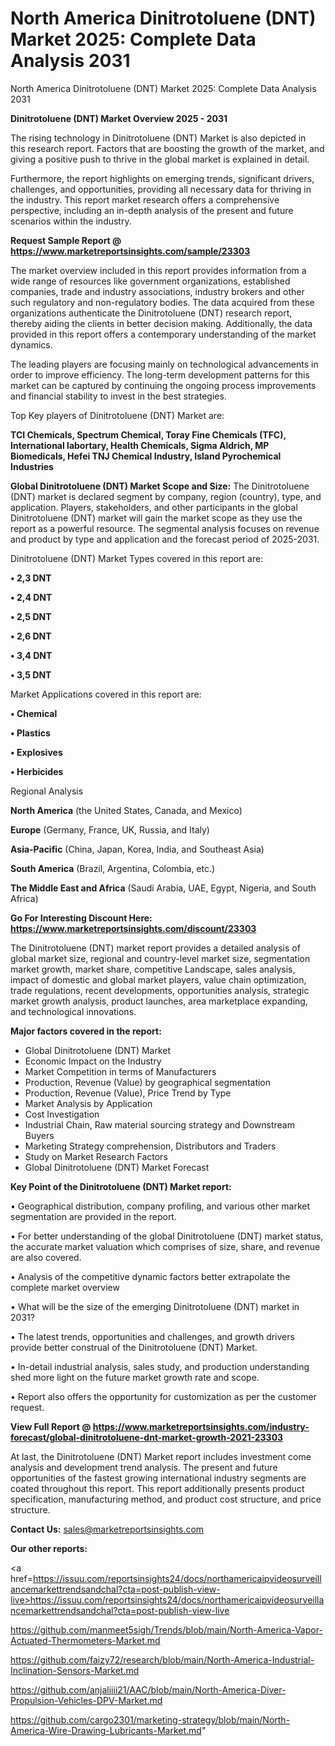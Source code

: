 # North America Dinitrotoluene (DNT) Market 2025: Complete Data Analysis 2031
North America Dinitrotoluene (DNT) Market 2025: Complete Data Analysis 2031

<Strong> Dinitrotoluene (DNT) Market Overview 2025 - 2031</strong>

The rising technology in Dinitrotoluene (DNT) Market is also depicted in this research report. Factors that are boosting the growth of the market, and giving a positive push to thrive in the global market is explained in detail.

Furthermore, the report highlights on emerging trends, significant drivers, challenges, and opportunities, providing all necessary data for thriving in the industry. This report market research offers a comprehensive perspective, including an in-depth analysis of the present and future scenarios within the industry.

<strong>Request Sample Report @ <a href=https://www.marketreportsinsights.com/sample/23303>https://www.marketreportsinsights.com/sample/23303</a></strong>

The market overview included in this report provides information from a wide range of resources like government organizations, established companies, trade and industry associations, industry brokers and other such regulatory and non-regulatory bodies. The data acquired from these organizations authenticate the Dinitrotoluene (DNT) research report, thereby aiding the clients in better decision making. Additionally, the data provided in this report offers a contemporary understanding of the market dynamics.

The leading players are focusing mainly on technological advancements in order to improve efficiency. The long-term development patterns for this market can be captured by continuing the ongoing process improvements and financial stability to invest in the best strategies.

Top Key players of Dinitrotoluene (DNT) Market are:

<strong>TCI Chemicals, Spectrum Chemical, Toray Fine Chemicals (TFC), International labortary, Health Chemicals, Sigma Aldrich, MP Biomedicals, Hefei TNJ Chemical Industry, Island Pyrochemical Industries</strong>

<strong><b>Global Dinitrotoluene (DNT) Market Scope and Size:</b></strong>
The Dinitrotoluene (DNT) market is declared segment by company, region (country), type, and application. Players, stakeholders, and other participants in the global Dinitrotoluene (DNT) market will gain the market scope as they use the report as a powerful resource. The segmental analysis focuses on revenue and product by type and application and the forecast period of 2025-2031.

Dinitrotoluene (DNT) Market Types covered in this report are:

<strong>• 2,3 DNT

• 2,4 DNT

• 2,5 DNT

• 2,6 DNT

• 3,4 DNT

• 3,5 DNT</strong>

Market Applications covered in this report are:

<strong>• Chemical

• Plastics

• Explosives

• Herbicides</strong> 

Regional Analysis

<strong>North America</strong> (the United States, Canada, and Mexico)

<strong>Europe</strong> (Germany, France, UK, Russia, and Italy)

<strong>Asia-Pacific</strong> (China, Japan, Korea, India, and Southeast Asia)

<strong>South America</strong> (Brazil, Argentina, Colombia, etc.)

<strong>The Middle East and Africa</strong> (Saudi Arabia, UAE, Egypt, Nigeria, and South Africa)

<strong>Go For Interesting Discount Here: <a href=https://www.marketreportsinsights.com/discount/23303>https://www.marketreportsinsights.com/discount/23303</a></strong>

The Dinitrotoluene (DNT) market report provides a detailed analysis of global market size, regional and country-level market size, segmentation market growth, market share, competitive Landscape, sales analysis, impact of domestic and global market players, value chain optimization, trade regulations, recent developments, opportunities analysis, strategic market growth analysis, product launches, area marketplace expanding, and technological innovations.

<strong><b>Major factors covered in the report:</b></strong>
<ul>
  <li>Global Dinitrotoluene (DNT) Market </li>
  <li>Economic Impact on the Industry</li>
  <li>Market Competition in terms of Manufacturers</li>
  <li>Production, Revenue (Value) by geographical segmentation</li>
  <li>Production, Revenue (Value), Price Trend by Type</li>
  <li>Market Analysis by Application</li>
  <li>Cost Investigation</li>
  <li>Industrial Chain, Raw material sourcing strategy and Downstream Buyers</li>
  <li>Marketing Strategy comprehension, Distributors and Traders</li>
  <li>Study on Market Research Factors</li>
  <li>Global Dinitrotoluene (DNT) Market Forecast</li>
</ul>

<strong><b>Key Point of the Dinitrotoluene (DNT) Market report:</b></strong>

• Geographical distribution, company profiling, and various other market segmentation are provided in the report.

• For better understanding of the global Dinitrotoluene (DNT) market status, the accurate market valuation which comprises of size, share, and revenue are also covered.

• Analysis of the competitive dynamic factors better extrapolate the complete market overview

• What will be the size of the emerging Dinitrotoluene (DNT) market in 2031?

• The latest trends, opportunities and challenges, and growth drivers provide better construal of the Dinitrotoluene (DNT) Market.

• In-detail industrial analysis, sales study, and production understanding shed more light on the future market growth rate and scope.

• Report also offers the opportunity for customization as per the customer request.

<strong><b>View Full Report @ <a href=https://www.marketreportsinsights.com/industry-forecast/global-dinitrotoluene-dnt-market-growth-2021-23303>https://www.marketreportsinsights.com/industry-forecast/global-dinitrotoluene-dnt-market-growth-2021-23303</a></b></strong>


At last, the Dinitrotoluene (DNT) Market report includes investment come analysis and development trend analysis. The present and future opportunities of the fastest growing international industry segments are coated throughout this report. This report additionally presents product specification, manufacturing method, and product cost structure, and price structure.

<strong>Contact Us:</strong>
sales@marketreportsinsights.com

<strong>Our other reports:</strong>

<a href=https://issuu.com/reportsinsights24/docs/northamericaipvideosurveillancemarkettrendsandchal?cta=post-publish-view-live>https://issuu.com/reportsinsights24/docs/northamericaipvideosurveillancemarkettrendsandchal?cta=post-publish-view-live</a>

<a href=https://github.com/manmeet5sigh/Trends/blob/main/North-America-Vapor-Actuated-Thermometers-Market.md>https://github.com/manmeet5sigh/Trends/blob/main/North-America-Vapor-Actuated-Thermometers-Market.md</a>

<a href=https://github.com/faizy72/research/blob/main/North-America-Industrial-Inclination-Sensors-Market.md>https://github.com/faizy72/research/blob/main/North-America-Industrial-Inclination-Sensors-Market.md</a>

<a href=https://github.com/anjaliiii21/AAC/blob/main/North-America-Diver-Propulsion-Vehicles-DPV-Market.md>https://github.com/anjaliiii21/AAC/blob/main/North-America-Diver-Propulsion-Vehicles-DPV-Market.md</a>

<a href=https://github.com/cargo2301/marketing-strategy/blob/main/North-America-Wire-Drawing-Lubricants-Market.md>https://github.com/cargo2301/marketing-strategy/blob/main/North-America-Wire-Drawing-Lubricants-Market.md</a>"
